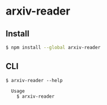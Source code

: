 # arxiv-reader

## Install

```bash
$ npm install --global arxiv-reader
```

## CLI

```
$ arxiv-reader --help

  Usage
    $ arxiv-reader
```
